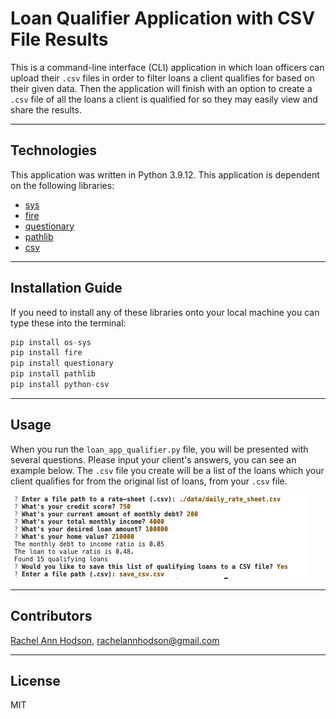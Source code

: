 # Loan Qualifier Application with CSV File Results

This is a command-line interface (CLI) application in which loan officers can upload their `.csv` files in order to filter loans a client qualifies for based on their given data. Then the application will finish with an option to create a `.csv` file of all the loans a client is qualified for so they may easily view and share the results.

---

## Technologies

This application was written in Python 3.9.12. This application is dependent on the following libraries:
* [sys](https://docs.python.org/3/library/sys.html)
* [fire](https://google.github.io/python-fire/guide/)
* [questionary](https://pypi.org/project/questionary/)
* [pathlib](https://docs.python.org/3/library/pathlib.html)
* [csv](https://docs.python.org/3/library/csv.html)

---

## Installation Guide

If you need to install any of these libraries onto your local machine you can type these into the terminal:
```python
pip install os-sys
pip install fire
pip install questionary
pip install pathlib
pip install python-csv
```

---

## Usage

When you run the `loan_app_qualifier.py` file, you will be presented with several questions. Please input your client's answers, you can see an example below. The `.csv` file you create will be a list of the loans which your client qualifies for from the original list of loans, from your `.csv` file. 

![screenshot of CLI with program example](readme.md_image_1.png)

---

## Contributors

[Rachel Ann Hodson](https://www.linkedin.com/in/rachelannhodson/), rachelannhodson@gmail.com

---

## License

MIT
